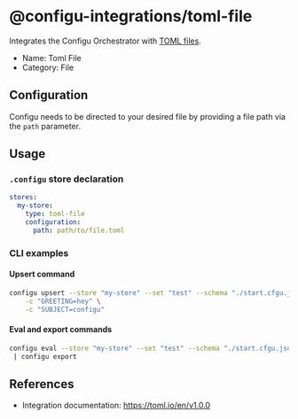 # @configu-integrations/toml-file

Integrates the Configu Orchestrator with [TOML files](https://toml.io/en/).

- Name: Toml File
- Category: File

## Configuration

Configu needs to be directed to your desired file by providing a file path via the `path` parameter.

## Usage

### `.configu` store declaration

```yaml
stores:
  my-store:
    type: toml-file
    configuration:
      path: path/to/file.toml
```

### CLI examples

#### Upsert command

```bash
configu upsert --store "my-store" --set "test" --schema "./start.cfgu.json" \
    -c "GREETING=hey" \
    -c "SUBJECT=configu"
```

#### Eval and export commands

```bash
configu eval --store "my-store" --set "test" --schema "./start.cfgu.json" \
 | configu export
```

## References

- Integration documentation: https://toml.io/en/v1.0.0
